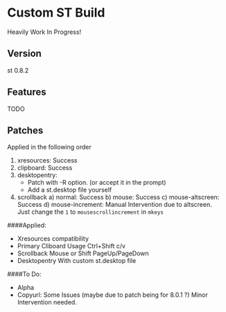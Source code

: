 # Custom ST Build
Heavily Work In Progress!

## Version
st 0.8.2

## Features
TODO

## Patches
Applied in the following order
1. xresources: Success
2. clipboard: Success
3. desktopentry:
   - Patch with -R option. (or accept it in the prompt)
   - Add a st.desktop file yourself
4. scrollback
   a) normal: Success
   b) mouse: Success
   c) mouse-altscreen: Success
   d) mouse-increment: Manual Intervention due to altscreen.  Just change the `1` to `mousescrollincrement` in `mkeys`



####Applied:
- Xresources compatibility
- Primary Cliboard Usage 
	Ctrl+Shift c/v
- Scrollback 
	Mouse or Shift PageUp/PageDown
- Desktopentry 
	With custom st.desktop file

####To Do:
- Alpha
- Copyurl: Some Issues (maybe due to patch being for 8.0.1 ?) Minor Intervention needed.
